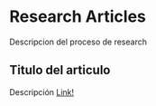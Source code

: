 # Research Articles
Descripcion del proceso de research

## Titulo del articulo
Descripción
[Link!](http://www.google.com)

